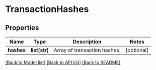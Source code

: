 # TransactionHashes

## Properties
Name | Type | Description | Notes
------------ | ------------- | ------------- | -------------
**hashes** | **list[str]** | Array of transaction hashes. | [optional] 

[[Back to Model list]](../README.md#documentation-for-models) [[Back to API list]](../README.md#documentation-for-api-endpoints) [[Back to README]](../README.md)


